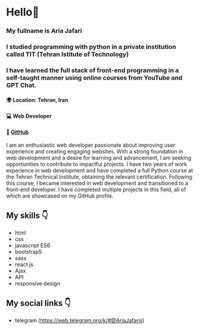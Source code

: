 # Hello👋
### My fullname is Aria Jafari
### I studied programming with python in a private institution called TIT (Tehran Istitute of Technology) 
### I have learned the full stack of front-end programming in a self-taught manner using online courses from YouTube and GPT Chat.
#### 🌍 Location: Tehran, Iran
#### 💻 Web Developer
#### 🔗 [GitHub](https://github.com/ariajafari369?tab=repositories)

I am an enthusiastic web developer passionate about improving user experience and creating engaging websites. With a strong foundation in web development and a desire for learning and advancement, I am seeking opportunities to contribute to impactful projects. I have two years of work experience in web development and have completed a full Python course at the Tehran Technical Institute, obtaining the relevant certification. Following this course, I became interested in web development and transitioned to a front-end developer. I have completed multiple projects in this field, all of which are showcased on my GitHub profile.

## My skills 👇
- html
- css
- javascript ES6
- bootstrap5
- sass
- react js
- Ajax
- API
- responsive design

## My social links 👇
- telegram (https://web.telegram.org/k/#@AriaJafariii)

